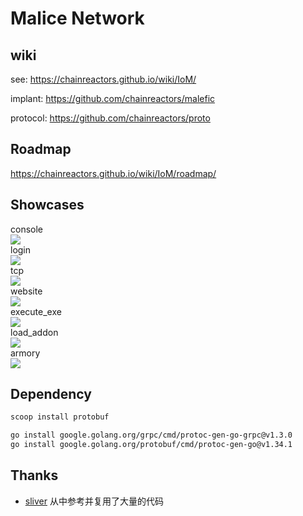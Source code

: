 # Malice Network

## wiki

see: https://chainreactors.github.io/wiki/IoM/

implant: https://github.com/chainreactors/malefic

protocol: https://github.com/chainreactors/proto

## Roadmap

https://chainreactors.github.io/wiki/IoM/roadmap/

## Showcases

<summary>console</summary>
<img src="https://github.com/chainreactors/wiki/blob/master/docs/IoM/assets/completion.gif"/>

<summary>login</summary>
<img src="https://github.com/chainreactors/wiki/blob/master/docs/IoM/assets/login.gif"/>

<summary>tcp</summary>
<img src="https://github.com/chainreactors/wiki/blob/master/docs/IoM/assets/tcp.gif"/>

<summary>website</summary>
<img src="https://github.com/chainreactors/wiki/blob/master/docs/IoM/assets/website.gif"/>

<summary>execute_exe</summary>
<img src="https://github.com/chainreactors/wiki/blob/master/docs/IoM/assets/execute_exe.gif"/>

<summary>load_addon</summary>
<img src="https://github.com/chainreactors/wiki/blob/master/docs/IoM/assets/load_addon.gif"/>

<summary>armory</summary>
<img src="https://github.com/chainreactors/wiki/blob/master/docs/IoM/assets/armory.gif"/>

## Dependency

```bash
scoop install protobuf

go install google.golang.org/grpc/cmd/protoc-gen-go-grpc@v1.3.0
go install google.golang.org/protobuf/cmd/protoc-gen-go@v1.34.1
```

## Thanks

- [sliver](https://github.com/BishopFox/sliver) 从中参考并复用了大量的代码
